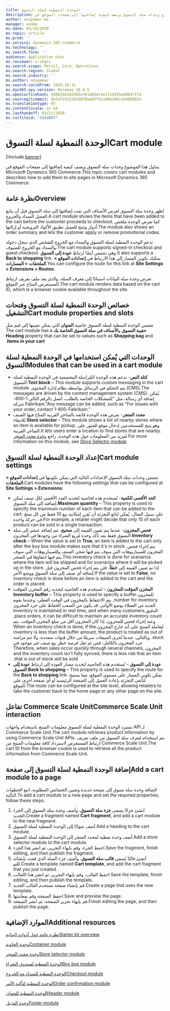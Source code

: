 ```yaml
---
title: الوحدة النمطية لسلة التسوق
description: يتناول هذا الموضوع وحدات سلة التسوق ويصف كيفية إضافتها إلى صفحات الموقع في Microsoft Dynamics 365 Commerce.
author: anupamar-ms
manager: annbe
ms.date: 03/19/2020
ms.topic: article
ms.prod: ''
ms.service: dynamics-365-commerce
ms.technology: ''
ms.search.form: ''
audience: Application User
ms.reviewer: v-chgri
ms.search.scope: Retail, Core, Operations
ms.search.region: Global
ms.search.industry: ''
ms.author: anupamar
ms.search.validFrom: 2019-10-31
ms.dyn365.ops.version: Release 10.0.5
ms.openlocfilehash: 598b35b1bd365e761d8d4c5ef214935e60b971f4
ms.sourcegitcommit: de5af1912201dd70aa85fdcad0b184c42405802e
ms.translationtype: HT
ms.contentlocale: ar-SA
ms.lasthandoff: 03/21/2020
ms.locfileid: "3154007"
---
```

# <a name="cart-module"></a><span data-ttu-id="66732-103">الوحدة النمطية لسلة التسوق</span><span class="sxs-lookup"><span data-stu-id="66732-103">Cart module</span></span>

[!include [banner](includes/banner.md)]

<span data-ttu-id="66732-104">يتناول هذا الموضوع وحدات سلة التسوق ويصف كيفية إضافتها إلى صفحات الموقع في Microsoft Dynamics 365 Commerce.</span><span class="sxs-lookup"><span data-stu-id="66732-104">This topic covers cart modules and describes how to add them to site pages in Microsoft Dynamics 365 Commerce.</span></span>

## <a name="overview"></a><span data-ttu-id="66732-105">نظرة عامة</span><span class="sxs-lookup"><span data-stu-id="66732-105">Overview</span></span>

<span data-ttu-id="66732-106">تُظهر وحدة سلة التسوق لعرض الأصناف التي تمت إضافتها إلى سلة التسوق قبل أن يتابع العميل السداد والخروج.</span><span class="sxs-lookup"><span data-stu-id="66732-106">A cart module shows the items that have been added to the cart before the customer proceeds to checkout.</span></span> <span data-ttu-id="66732-107">كما تعرض الوحدة ملخص أدوار وتتيح للعميل تطبيق الأكواد الترويجية أو إزالتها.</span><span class="sxs-lookup"><span data-stu-id="66732-107">The module also shows an order summary and lets the customer apply or remove promotional codes.</span></span>

<span data-ttu-id="66732-108">تدعم الوحدة النمطية لسلة التسوق والسداد مع الخروج‬ للشخص الذي سجل دخوله والسداد مع الخروج‬ للضيوف.</span><span class="sxs-lookup"><span data-stu-id="66732-108">The cart module supports signed-in checkout and guest checkout.</span></span> <span data-ttu-id="66732-109">وهي تتضمن أيضًا ارتباط **عودة إلى التسوق**.</span><span class="sxs-lookup"><span data-stu-id="66732-109">It also supports a **Back to shopping** link.</span></span> <span data-ttu-id="66732-110">يمكنك تكوين المسار إلى هذا الارتباط في **إعدادات الموقع \> الملحقات \> المسارات**.</span><span class="sxs-lookup"><span data-stu-id="66732-110">You can configure the route for this link at **Site Settings \> Extensions \> Routes**.</span></span>

<span data-ttu-id="66732-111">تعرض وحدة سلة البيانات استنادًا إلى معرف السلة، والذي يعد ملف تعريف ارتباط المستعرض المتاح عبر الموقع.</span><span class="sxs-lookup"><span data-stu-id="66732-111">The cart module renders data based on the cart ID, which is a browser cookie available throughout the site.</span></span>

## <a name="cart-module-properties-and-slots"></a><span data-ttu-id="66732-112">خصائص الوحدة النمطية لسلة التسوق وفتحات التشغيل</span><span class="sxs-lookup"><span data-stu-id="66732-112">Cart module properties and slots</span></span>

<span data-ttu-id="66732-113">تتضمن الوحدة النمطية لسله التسوق خاصية **العنوان‬** التي يمكن تعيينها إلى قيم مثل **حقيبة التسوق‬‏‫** و**الأصناف في سلة التسوق الخاصة بك‬‏‫**.</span><span class="sxs-lookup"><span data-stu-id="66732-113">The cart module has a **Heading** property that can be set to values such as **Shopping bag** and **Items in your cart**.</span></span> 

## <a name="modules-that-can-be-used-in-a-cart-module"></a><span data-ttu-id="66732-114">الوحدات التي يُمكن استخدامها في الوحدة النمطية لسلة التسوق</span><span class="sxs-lookup"><span data-stu-id="66732-114">Modules that can be used in a cart module</span></span>

- <span data-ttu-id="66732-115">**كتلة النص**- تدعم هذه الوحدة المُراسلة المخصصة في الوحدة النمطية لسلة التسوق.</span><span class="sxs-lookup"><span data-stu-id="66732-115">**Text block** – This module supports custom messaging in the cart module.</span></span> <span data-ttu-id="66732-116">يتم التحكم في الرسائل بواسطة نظام إدارة المحتوى (CMS).</span><span class="sxs-lookup"><span data-stu-id="66732-116">The messages are driven by the content management system (CMS).</span></span> <span data-ttu-id="66732-117">يُمكن إضافة أي رسالة، مثل "للمشكلات الخاصة بالطلب، اتصل بالرقم التالي 1-800-شركة Fabrikam."</span><span class="sxs-lookup"><span data-stu-id="66732-117">Any message can be added, such as "For issues with your order, contact 1-800-Fabrikam."</span></span>
- <span data-ttu-id="66732-118">**محدد المتجر**- تعرض هذه الوحدة قائمة بالمتاجر القريبة المتاح فيها الصنف للانتقاء.</span><span class="sxs-lookup"><span data-stu-id="66732-118">**Store selector** – This module shows a list of nearby stores where an item is available for pickup.</span></span> <span data-ttu-id="66732-119">وهو يتيح للمستخدمين إدخال موقع للعثور على المتاجر القريبة.</span><span class="sxs-lookup"><span data-stu-id="66732-119">It lets users enter a location to find stores that are nearby.</span></span> <span data-ttu-id="66732-120">لمزيد من المعلومات حول هذه الوحدة، راجع [وحدة محدد المتجر](store-selector.md).</span><span class="sxs-lookup"><span data-stu-id="66732-120">For more information on this module, see [Store Selector module](store-selector.md).</span></span>

## <a name="cart-module-settings"></a><span data-ttu-id="66732-121">إعداد الوحدة النمطية لسلة التسوق</span><span class="sxs-lookup"><span data-stu-id="66732-121">Cart module settings</span></span>

<span data-ttu-id="66732-122">تتضمن وحدات سلة التسوق الإعدادات التالية التي يمكن تكوينها في **إعدادات الموقع \> الملحقات**:</span><span class="sxs-lookup"><span data-stu-id="66732-122">Cart modules have the following settings that can be configured at **Site Settings \> Extensions**:</span></span>

- <span data-ttu-id="66732-123">**الحد الأقصى للكمية**- تُستخدم هذه لخاصية لتحديد العدد الأقصى لكل صنف يُمكن إضافته إلى سلة التسوق.</span><span class="sxs-lookup"><span data-stu-id="66732-123">**Maximum quantity** – This property is used to specify the maximum number of each item that can be added to the cart.</span></span> <span data-ttu-id="66732-124">على سبيل المثال، يُمكن لبائع التجزئة أن يُقرر إمكانية بيع 10 فقط من كل منتج في حركة واحدة.</span><span class="sxs-lookup"><span data-stu-id="66732-124">For example, a retailer might decide that only 10 of each product can be sold in a single transaction.</span></span>
- <span data-ttu-id="66732-125">**فحص المخزون**- عندما يتم تعيين القيمة إلى **صحيح**، تتم إضافة عنصر إلى سلة التسوق فقط بعد تأكد وحدة مُربع الشراء من وجودها في المخزون.</span><span class="sxs-lookup"><span data-stu-id="66732-125">**Inventory check** – When the value is set to **True**, an item is added to the cart only after the buy box module makes sure that it's in stock.</span></span> <span data-ttu-id="66732-126">يتم إجراء فحص المخزون للسيناريوهات التي سوف يتم فيها شحن الصنف وللسيناريوهات التي سوف يتم فيها انتقاؤها في المتجر.</span><span class="sxs-lookup"><span data-stu-id="66732-126">This inventory check is done for scenarios where the item will be shipped and for scenarios where it will be picked up in the store.</span></span> <span data-ttu-id="66732-127">إذا تم تعيين القيمة إلى **خطأ**، فلن يتم إجراء فحص المخزون قبل إضافة أي صنف إلى سلة التسوق ووضع الأمر.</span><span class="sxs-lookup"><span data-stu-id="66732-127">If the value is set to **False**, no inventory check is done before an item is added to the cart and the order is placed.</span></span>
- <span data-ttu-id="66732-128">**المخزن المؤقت للمخزون‬‏‫** – تُستخدم هذه الخاصية لتحديد رقم المخزن المؤقت للمخزون.</span><span class="sxs-lookup"><span data-stu-id="66732-128">**Inventory buffer** – This property is used to specify a buffer number for inventory.</span></span> <span data-ttu-id="66732-129">يتم الاحتفاظ بالمخزون في الوقت الفعلي، وعندما يقوم العديد من العملاء بوضع الأوامر، قد يكون من الصعب الحفاظ على جرد المخزون الدقيق.</span><span class="sxs-lookup"><span data-stu-id="66732-129">Inventory is maintained in real time, and when many customers place orders, it can be difficult to maintain an accurate inventory count.</span></span> <span data-ttu-id="66732-130">وعند إجراء فحص للمخزون، إذا كان المخزون أقل من مبلغ المخزن المؤقت، يتم مُعاملة المنتج على أنه خارج المخزون.</span><span class="sxs-lookup"><span data-stu-id="66732-130">When an inventory check is done, if the inventory is less than the buffer amount, the product is treated as out of stock.</span></span> <span data-ttu-id="66732-131">وبالتالي، عندما تُجرى المبيعات سريعًا من خلال قنوات متعددة، ولا تتم مزامنة جرد المخزون بالكامل، فمن ثم تقل فرصة خطر بيع صنف غير موجود في المخزون.</span><span class="sxs-lookup"><span data-stu-id="66732-131">Therefore, when sales occur quickly through several channels, and the inventory count isn't fully synced, there is less risk that an item that is out of stock will be sold.</span></span>
- <span data-ttu-id="66732-132">**عودة إلى التسوق** – تُستخدم هذه الخاصية لتحديد مسار العودة إلى ارتباط **عودة إلى التسوق**.</span><span class="sxs-lookup"><span data-stu-id="66732-132">**Back to shopping** – This property is used to specify the route for the **Back to shopping** link.</span></span> <span data-ttu-id="66732-133">يمكن تكوين المسار على مستوي الموقع، مما يسمح لبائعي التجزئة بإعادة العميل إلى الصفحة الرئيسية أو أي صفحه أخرى على الموقع.</span><span class="sxs-lookup"><span data-stu-id="66732-133">The route can be configured at the site level, allowing retailers to take the customer back to the home page or any other page on the site.</span></span>

## <a name="commerce-scale-unit-interaction"></a><span data-ttu-id="66732-134">تفاعل Commerce Scale Unit</span><span class="sxs-lookup"><span data-stu-id="66732-134">Commerce Scale Unit interaction</span></span>

<span data-ttu-id="66732-135">تسترد الوحدة النمطية لسلة التسوق معلومات المنتج باستخدام واجهات API لـ Commerce Scale Unit.</span><span class="sxs-lookup"><span data-stu-id="66732-135">The cart module retrieves product information by using Commerce Scale Unit APIs.</span></span> <span data-ttu-id="66732-136">يتم استخدام مُعرف سلة التسوق من ملف تعريف ارتباط المستعرض لاسترداد كافة معلومات المنتج من Commerce Scale Unit.</span><span class="sxs-lookup"><span data-stu-id="66732-136">The cart ID from the browser cookie is used to retrieve all the product information from Commerce Scale Unit.</span></span>

## <a name="add-a-cart-module-to-a-page"></a><span data-ttu-id="66732-137">إضافة الوحدة النمطية لسلة التسوق إلى صفحة</span><span class="sxs-lookup"><span data-stu-id="66732-137">Add a cart module to a page</span></span>

<span data-ttu-id="66732-138">لإضافة وحدة سلة تسوق إلى صفحة جديدة وتعيين الخصائص المطلوبة، اتبع الخطوات التالية.</span><span class="sxs-lookup"><span data-stu-id="66732-138">To add a cart module to a new page and set the required properties, follow these steps.</span></span>

1. <span data-ttu-id="66732-139">أنشئ جزءًا يسمى **جزء سلة التسوق**، وأضف وحدة سلة التسوق إلى الجزء الجديد.</span><span class="sxs-lookup"><span data-stu-id="66732-139">Create a fragment named **Cart fragment**, and add a cart module to the new fragment.</span></span>
1. <span data-ttu-id="66732-140">أضف عنوانًا إلى الوحدة النمطية لسلة التسوق.</span><span class="sxs-lookup"><span data-stu-id="66732-140">Add a heading to the cart module.</span></span>
1. <span data-ttu-id="66732-141">أضف وحدة نمطية لمحدد المتجر إلى الوحدة النمطية لسلة التسوق.</span><span class="sxs-lookup"><span data-stu-id="66732-141">Add a store selector module to the cart module.</span></span>
1. <span data-ttu-id="66732-142">احفظ الجزء، وقم بإنهاء التحرير، ثم انشر هذا الجزء.</span><span class="sxs-lookup"><span data-stu-id="66732-142">Save the fragment, finish editing, and then publish the fragment.</span></span>
1. <span data-ttu-id="66732-143">أنشئ قالبًا يُسمى **قالب سلة التسوق**، وأضف جزء السلة الذي قمت بإنشائه للتو.</span><span class="sxs-lookup"><span data-stu-id="66732-143">Create a template named **Cart template**, and add the cart fragment that you just created.</span></span>
1. <span data-ttu-id="66732-144">احفظ القالب، وقم بإنهاء التحرير، ثم انشر هذا االقالب.</span><span class="sxs-lookup"><span data-stu-id="66732-144">Save the template, finish editing, and then publish the template.</span></span>
1. <span data-ttu-id="66732-145">قم بإنشاء صفحة تستخدم القالب الجديد.</span><span class="sxs-lookup"><span data-stu-id="66732-145">Create a page that uses the new template.</span></span>
1. <span data-ttu-id="66732-146">احفظ الصفحة وقم بمعاينتها.</span><span class="sxs-lookup"><span data-stu-id="66732-146">Save and preview the page.</span></span>
1. <span data-ttu-id="66732-147">قم بإنهاء تحرير الصفحة، ثم انشر الصفحة.</span><span class="sxs-lookup"><span data-stu-id="66732-147">Finish editing the page, and then publish the page.</span></span>

## <a name="additional-resources"></a><span data-ttu-id="66732-148">الموارد الإضافية</span><span class="sxs-lookup"><span data-stu-id="66732-148">Additional resources</span></span>

[<span data-ttu-id="66732-149">نظرة عامة حول أدوات البداية</span><span class="sxs-lookup"><span data-stu-id="66732-149">Starter kit overview</span></span>](starter-kit-overview.md)

[<span data-ttu-id="66732-150">وحدة الحاوية</span><span class="sxs-lookup"><span data-stu-id="66732-150">Container module</span></span>](add-container-module.md)

[<span data-ttu-id="66732-151">وحدة محدد المتجر</span><span class="sxs-lookup"><span data-stu-id="66732-151">Store selector module</span></span>](store-selector.md)

[<span data-ttu-id="66732-152">الوحدة النمطية لصندوق الشراء</span><span class="sxs-lookup"><span data-stu-id="66732-152">Buy box module</span></span>](add-buy-box.md)

[<span data-ttu-id="66732-153">الوحدة النمطية للسداد مع الخروج</span><span class="sxs-lookup"><span data-stu-id="66732-153">Checkout module</span></span>](add-checkout-module.md)

[<span data-ttu-id="66732-154">الوحدة النمطية لتأكيد الأمر</span><span class="sxs-lookup"><span data-stu-id="66732-154">Order confirmation module</span></span>](order-confirmation-module.md)

[<span data-ttu-id="66732-155">الوحدة النمطية للعنوان</span><span class="sxs-lookup"><span data-stu-id="66732-155">Header module</span></span>](author-header-module.md)

[<span data-ttu-id="66732-156">وحدة التذييل</span><span class="sxs-lookup"><span data-stu-id="66732-156">Footer module</span></span>](author-footer-module.md)
